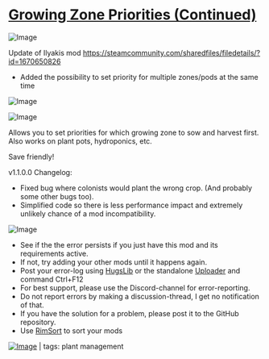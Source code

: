 # [Growing Zone Priorities (Continued)](https://steamcommunity.com/sharedfiles/filedetails/?id=2026571920)

![Image](https://i.imgur.com/buuPQel.png)

Update of Ilyakis mod
https://steamcommunity.com/sharedfiles/filedetails/?id=1670650826

- Added the possibility to set priority for multiple zones/pods at the same time

![Image](https://i.imgur.com/pufA0kM.png)
	
![Image](https://i.imgur.com/Z4GOv8H.png)

Allows you to set priorities for which growing zone to sow and harvest first. Also works on plant pots, hydroponics, etc.

Save friendly!

v1.1.0.0 Changelog:
- Fixed bug where colonists would plant the wrong crop. (And probably some other bugs too).
- Simplified code so there is less performance impact and extremely unlikely chance of a mod incompatibility.

![Image](https://i.imgur.com/PwoNOj4.png)



-  See if the the error persists if you just have this mod and its requirements active.
-  If not, try adding your other mods until it happens again.
-  Post your error-log using [HugsLib](https://steamcommunity.com/workshop/filedetails/?id=818773962) or the standalone [Uploader](https://steamcommunity.com/sharedfiles/filedetails/?id=2873415404) and command Ctrl+F12
-  For best support, please use the Discord-channel for error-reporting.
-  Do not report errors by making a discussion-thread, I get no notification of that.
-  If you have the solution for a problem, please post it to the GitHub repository.
-  Use [RimSort](https://github.com/RimSort/RimSort/releases/latest) to sort your mods

 

[![Image](https://img.shields.io/github/v/release/emipa606/GrowingZonePriorities?label=latest%20version&style=plastic&color=9f1111&labelColor=black)](https://steamcommunity.com/sharedfiles/filedetails/changelog/2026571920) | tags:  plant management

